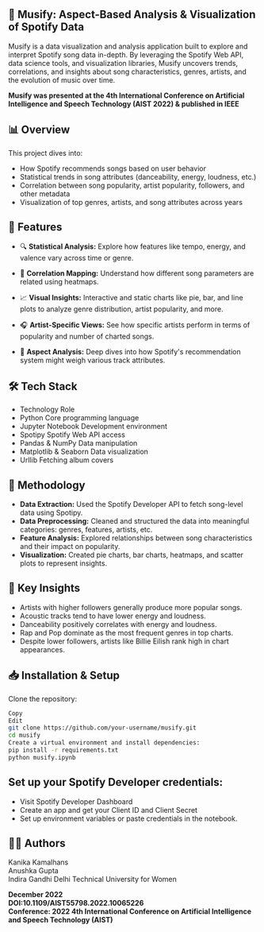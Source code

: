 ## 🎵 Musify: Aspect-Based Analysis & Visualization of Spotify Data
Musify is a data visualization and analysis application built to explore and interpret Spotify song data in-depth. By leveraging the Spotify Web API, data science tools, and visualization libraries, Musify uncovers trends, correlations, and insights about song characteristics, genres, artists, and the evolution of music over time.

**Musify was presented at the 4th International Conference on Artificial Intelligence and Speech Technology (AIST 2022) & published in IEEE**

## 📊 Overview
This project dives into:

- How Spotify recommends songs based on user behavior
- Statistical trends in song attributes (danceability, energy, loudness, etc.)
- Correlation between song popularity, artist popularity, followers, and other metadata
- Visualization of top genres, artists, and song attributes across years


## 🧠 Features
- 🔍 **Statistical Analysis:** Explore how features like tempo, energy, and valence vary across time or genre.

- 🔗 **Correlation Mapping:** Understand how different song parameters are related using heatmaps.

- 📈 **Visual Insights:** Interactive and static charts like pie, bar, and line plots to analyze genre distribution, artist popularity, and more.

- 🎧 **Artist-Specific Views:** See how specific artists perform in terms of popularity and number of charted songs.

- 🧬 **Aspect Analysis:** Deep dives into how Spotify's recommendation system might weigh various track attributes.

## 🛠️ Tech Stack

- Technology	Role
- Python	Core programming language
- Jupyter Notebook	Development environment
- Spotipy	Spotify Web API access
- Pandas & NumPy	Data manipulation
- Matplotlib & Seaborn	Data visualization
- Urllib	Fetching album covers

## 🧪 Methodology
- **Data Extraction:** Used the Spotify Developer API to fetch song-level data using Spotipy.
- **Data Preprocessing:** Cleaned and structured the data into meaningful categories: genres, features, artists, etc.
- **Feature Analysis:** Explored relationships between song characteristics and their impact on popularity.
- **Visualization:** Created pie charts, bar charts, heatmaps, and scatter plots to represent insights.

## 📌 Key Insights
- Artists with higher followers generally produce more popular songs.
- Acoustic tracks tend to have lower energy and loudness.
- Danceability positively correlates with energy and loudness.
- Rap and Pop dominate as the most frequent genres in top charts.
- Despite lower followers, artists like Billie Eilish rank high in chart appearances.

## 📥 Installation & Setup
Clone the repository:
```bash
Copy
Edit
git clone https://github.com/your-username/musify.git
cd musify
Create a virtual environment and install dependencies:
pip install -r requirements.txt
python musify.ipynb
```

## Set up your Spotify Developer credentials:
- Visit Spotify Developer Dashboard
- Create an app and get your Client ID and Client Secret
- Set up environment variables or paste credentials in the notebook.

## 👩‍💻 Authors 
Kanika Kamalhans <br/>
Anushka Gupta <br/>
Indira Gandhi Delhi Technical University for Women

**December 2022 <br/>
DOI:10.1109/AIST55798.2022.10065226 <br/>
Conference: 2022 4th International Conference on Artificial Intelligence and Speech Technology (AIST)**

